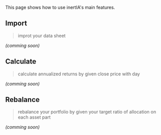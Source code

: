 This page shows how to use inertIA's main features.

## Import
> improt your data sheet

*(comming soon)*

## Calculate
> calculate annualized returns by given close price with day

*(comming soon)*

## Rebalance
> rebalance your portfolio by given your target ratio of allocation on each asset part

*(comming soon)*
